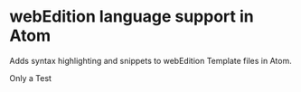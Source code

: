 # webEdition language support in Atom

Adds syntax highlighting and snippets to webEdition Template files in Atom.

Only a Test
